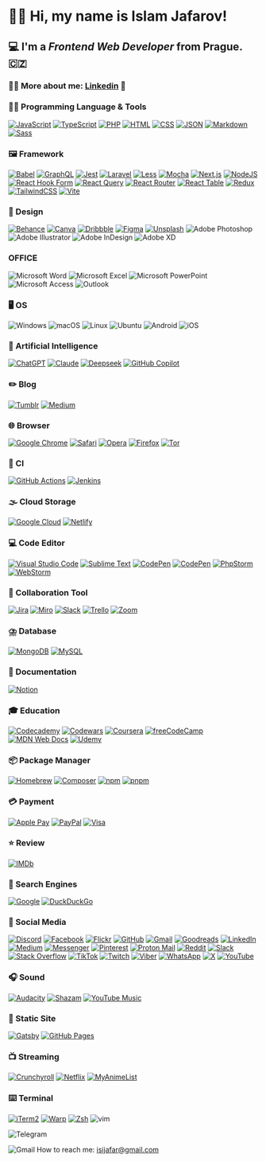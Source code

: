 # 👋🏻 Hi, my name is **Islam Jafarov**!
## 💻 I'm a *Frontend Web Developer* from Prague. 🇨🇿
### 💁‍♂️ More about me: [Linkedin](https://www.linkedin.com/in/ejafarow) 🔗

### 🧑‍💻 Programming Language & Tools
[![JavaScript](https://img.shields.io/badge/JavaScript-F7DF1E?logo=javascript&logoColor=000)](#)
[![TypeScript](https://img.shields.io/badge/TypeScript-3178C6?logo=typescript&logoColor=fff)](#)
[![PHP](https://img.shields.io/badge/php-%23777BB4.svg?&logo=php&logoColor=white)](#)
[![HTML](https://img.shields.io/badge/HTML-%23E34F26.svg?logo=html5&logoColor=white)](#)
[![CSS](https://img.shields.io/badge/CSS-639?logo=css&logoColor=fff)](#)
[![JSON](https://img.shields.io/badge/JSON-000?logo=json&logoColor=fff)](#)
[![Markdown](https://img.shields.io/badge/Markdown-%23000000.svg?logo=markdown&logoColor=white)](#)
[![Sass](https://img.shields.io/badge/Sass-C69?logo=sass&logoColor=fff)](#)

### 🖼️ Framework
[![Babel](https://img.shields.io/badge/Babel-F9DC3E?logo=babel&logoColor=000)](#)
[![GraphQL](https://img.shields.io/badge/GraphQL-E10098?logo=graphql&logoColor=fff)](#)
[![Jest](https://img.shields.io/badge/Jest-C21325?logo=jest&logoColor=fff)](#)
[![Laravel](https://img.shields.io/badge/Laravel-%23FF2D20.svg?logo=laravel&logoColor=white)](#)
[![Less](https://img.shields.io/badge/Less-1D365D?logo=less&logoColor=fff)](#)
[![Mocha](https://img.shields.io/badge/Mocha-8D6748?logo=mocha&logoColor=fff)](#)
[![Next.js](https://img.shields.io/badge/Next.js-black?logo=next.js&logoColor=white)](#)
[![NodeJS](https://img.shields.io/badge/Node.js-6DA55F?logo=node.js&logoColor=white)](#)
[![React Hook Form](https://img.shields.io/badge/React%20Hook%20Form-EC5990?logo=reacthookform&logoColor=fff)](#)
[![React Query](https://img.shields.io/badge/React%20Query-FF4154?logo=reactquery&logoColor=fff)](#)
[![React Router](https://img.shields.io/badge/React_Router-CA4245?logo=react-router&logoColor=white)](#)
[![React Table](https://img.shields.io/badge/React%20Table-FF4154?logo=reacttable&logoColor=fff)](#)
[![Redux](https://img.shields.io/badge/Redux-764ABC?logo=redux&logoColor=fff)](#)
[![TailwindCSS](https://img.shields.io/badge/Tailwind%20CSS-%2338B2AC.svg?logo=tailwind-css&logoColor=white)](#)
[![Vite](https://img.shields.io/badge/Vite-646CFF?logo=vite&logoColor=fff)](#)

### 🎨 Design
[![Behance](https://img.shields.io/badge/Behance-0054F7?logo=behance&logoColor=white)](#)
[![Canva](https://img.shields.io/badge/Canva-%2300C4CC.svg?&logo=Canva&logoColor=white)](#)
[![Dribbble](https://img.shields.io/badge/Dribbble-EA4C89?logo=dribbble&logoColor=white)](#)
[![Figma](https://img.shields.io/badge/Figma-F24E1E?logo=figma&logoColor=white)](#)
[![Unsplash](https://img.shields.io/badge/Unsplash-000000?logo=Unsplash&logoColor=white)](#)
![Adobe Photoshop](https://img.shields.io/badge/adobe%20photoshop-%2331A8FF.svg?style=for-the-badge&logo=adobe%20photoshop&logoColor=white)
![Adobe Illustrator](https://img.shields.io/badge/adobe%20illustrator-%23FF9A00.svg?style=for-the-badge&logo=adobe%20illustrator&logoColor=white)
![Adobe InDesign](https://img.shields.io/badge/Adobe%20InDesign-49021F?style=for-the-badge&logo=adobeindesign&logoColor=white)
![Adobe XD](https://img.shields.io/badge/Adobe%20XD-470137?style=for-the-badge&logo=Adobe%20XD&logoColor=#FF61F6)

### OFFICE
![Microsoft Word](https://img.shields.io/badge/Microsoft_Word-2B579A?style=for-the-badge&logo=microsoft-word&logoColor=white)
![Microsoft Excel](https://img.shields.io/badge/Microsoft_Excel-217346?style=for-the-badge&logo=microsoft-excel&logoColor=white)
![Microsoft PowerPoint](https://img.shields.io/badge/Microsoft_PowerPoint-B7472A?style=for-the-badge&logo=microsoft-powerpoint&logoColor=white)
![Microsoft Access](https://img.shields.io/badge/Microsoft_Access-A4373A?style=for-the-badge&logo=microsoft-access&logoColor=white)
![Outlook](https://img.shields.io/badge/Microsoft_Outlook-0078D4?style=for-the-badge&logo=microsoft-outlook&logoColor=white)

### 🖥️ OS

![Windows](https://img.shields.io/badge/Windows-000000?style=for-the-badge&logo=windows&logoColor=white)
![macOS](https://img.shields.io/badge/mac%20os-000000?style=for-the-badge&logo=apple&logoColor=white)
![Linux](https://img.shields.io/badge/Linux-FCC624?style=for-the-badge&logo=linux&logoColor=black)
![Ubuntu](https://img.shields.io/badge/Ubuntu-E95420?style=for-the-badge&logo=ubuntu&logoColor=white)
![Android](https://img.shields.io/badge/Android-3DDC84?style=for-the-badge&logo=android&logoColor=white)
![iOS](https://img.shields.io/badge/iOS-000000?style=for-the-badge&logo=ios&logoColor=white)

### 🤖 Artificial Intelligence
[![ChatGPT](https://img.shields.io/badge/ChatGPT-74aa9c?logo=openai&logoColor=white)](#)
[![Claude](https://img.shields.io/badge/Claude-D97757?logo=claude&logoColor=fff)](#)
[![Deepseek](https://custom-icon-badges.demolab.com/badge/Deepseek-4D6BFF?logo=deepseek&logoColor=fff)](#)
[![GitHub Copilot](https://img.shields.io/badge/GitHub%20Copilot-000?logo=githubcopilot&logoColor=fff)](#)

### ✏️ Blog
[![Tumblr](https://img.shields.io/badge/Tumblr-%2336465D.svg?logo=tumblr&logoColor=white)](#)
[![Medium](https://img.shields.io/badge/Medium-%23000000.svg?logo=medium&logoColor=white)](#)

### 🌐 Browser
[![Google Chrome](https://img.shields.io/badge/Google%20Chrome-4285F4?logo=GoogleChrome&logoColor=white)](#)
[![Safari](https://img.shields.io/badge/Safari-006CFF?logo=safari&logoColor=fff)](#)
[![Opera](https://img.shields.io/badge/Opera-FF1B2D?logo=Opera&logoColor=white)](#)
[![Firefox](https://img.shields.io/badge/Firefox-FF7139?logo=Firefox&logoColor=white)](#)
[![Tor](https://img.shields.io/badge/Tor-7D4698?logo=Tor-Browser&logoColor=white)](#)

### 🔎 CI
[![GitHub Actions](https://img.shields.io/badge/GitHub_Actions-2088FF?logo=github-actions&logoColor=white)](#)
[![Jenkins](https://img.shields.io/badge/Jenkins-D24939?logo=jenkins&logoColor=white)](#)

### 🌫️ Cloud Storage
[![Google Cloud](https://img.shields.io/badge/Google%20Cloud-%234285F4.svg?logo=google-cloud&logoColor=white)](#)
[![Netlify](https://img.shields.io/badge/Netlify-%23000000.svg?logo=netlify&logoColor=#00C7B7)](#)

### 💻 Code Editor
[![Visual Studio Code](https://custom-icon-badges.demolab.com/badge/Visual%20Studio%20Code-0078d7.svg?logo=vsc&logoColor=white)](#)
[![Sublime Text](https://img.shields.io/badge/Sublime%20Text-%23575757.svg?logo=sublime-text&logoColor=important)](#)
[![CodePen](https://img.shields.io/badge/CodePen-white?&logo=codepen&logoColor=black)](#)
[![CodePen](https://img.shields.io/badge/CodePen-white?&logo=codepen&logoColor=black)](#)
[![PhpStorm](https://img.shields.io/badge/PhpStorm-000?logo=phpstorm&logoColor=fff)](#)
[![WebStorm](https://img.shields.io/badge/WebStorm-000?logo=webstorm&logoColor=fff)](#)

### 🤝 Collaboration Tool
[![Jira](https://img.shields.io/badge/Jira-0052CC?logo=jira&logoColor=fff)](#)
[![Miro](https://img.shields.io/badge/Miro-050038?logo=miro&logoColor=fff)](#)
[![Slack](https://img.shields.io/badge/Slack-4A154B?logo=slack&logoColor=fff)](#)
[![Trello](https://img.shields.io/badge/Trello-0052CC?logo=trello&logoColor=fff)](#)
[![Zoom](https://img.shields.io/badge/Zoom-2D8CFF?logo=zoom&logoColor=white)](#)

### ⛈️ Database
[![MongoDB](https://img.shields.io/badge/MongoDB-%234ea94b.svg?logo=mongodb&logoColor=white)](#)
[![MySQL](https://img.shields.io/badge/MySQL-4479A1?logo=mysql&logoColor=fff)](#)

### 📄 Documentation
[![Notion](https://img.shields.io/badge/Notion-000?logo=notion&logoColor=fff)](#)

### 🎓 Education
[![Codecademy](https://img.shields.io/badge/Codecademy-%2321759B.svg?logo=codecademy&logoColor=white)](#)
[![Codewars](https://img.shields.io/badge/Codewars-B1361E?logo=codewars&logoColor=fff)](#)
[![Coursera](https://img.shields.io/badge/Coursera-0056D2?logo=coursera&logoColor=fff)](#)
[![freeCodeCamp](https://img.shields.io/badge/freeCodeCamp-0A0A23?logo=freecodecamp&logoColor=fff)](#)
[![MDN Web Docs](https://img.shields.io/badge/MDN%20Web%20Docs-000?logo=mdnwebdocs&logoColor=fff)](#)
[![Udemy](https://img.shields.io/badge/Udemy-A435F0?logo=udemy&logoColor=fff)](#)

### 📦 Package Manager
[![Homebrew](https://img.shields.io/badge/Homebrew-FBB040?logo=homebrew&logoColor=fff)](#)
[![Composer](https://img.shields.io/badge/Composer-885630?logo=composer&logoColor=fff)](#)
[![npm](https://img.shields.io/badge/npm-CB3837?logo=npm&logoColor=fff)](#)
[![pnpm](https://img.shields.io/badge/pnpm-F69220?logo=pnpm&logoColor=fff)](#)

### 💳 Payment
[![Apple Pay](https://img.shields.io/badge/Apple%20Pay-000?logo=applepay&logoColor=fff)](#)
[![PayPal](https://img.shields.io/badge/PayPal-003087?logo=paypal&logoColor=fff)](#)
[![Visa](https://img.shields.io/badge/Visa-1A1F71?logo=visa&logoColor=fff)](#)

### ⭐ Review
[![IMDb](https://img.shields.io/badge/IMDb-F5C518?logo=imdb&logoColor=000)](#)

### 🔦 Search Engines
[![Google](https://img.shields.io/badge/Google-4285F4?logo=google&logoColor=white)](#)
[![DuckDuckGo](https://img.shields.io/badge/DuckDuckGo-FF5722?logo=duckduckgo&logoColor=white)](#)

### 📱 Social Media
[![Discord](https://img.shields.io/badge/Discord-%235865F2.svg?&logo=discord&logoColor=white)](#)
[![Facebook](https://img.shields.io/badge/Facebook-%231877F2.svg?logo=Facebook&logoColor=white)](#)
[![Flickr](https://img.shields.io/badge/Flickr-0063DC?logo=flickr&logoColor=fff)](#)
[![GitHub](https://img.shields.io/badge/GitHub-%23121011.svg?logo=github&logoColor=white)](#)
[![Gmail](https://img.shields.io/badge/Gmail-D14836?logo=gmail&logoColor=white)](#)
[![Goodreads](https://img.shields.io/badge/Goodreads-372213?logo=goodreads&logoColor=fff)](#)
[![LinkedIn](https://custom-icon-badges.demolab.com/badge/LinkedIn-0A66C2?logo=linkedin-white&logoColor=fff)](#)
[![Medium](https://img.shields.io/badge/Medium-black?logo=medium&logoColor=white)](#)
[![Messenger](https://img.shields.io/badge/Messenger-00B2FF?logo=messenger&logoColor=white)](#)
[![Pinterest](https://img.shields.io/badge/Pinterest-%23E60023.svg?logo=Pinterest&logoColor=white)](#)
[![Proton Mail](https://img.shields.io/badge/Proton%20Mail-6D4AFF?logo=protonmail&logoColor=fff)](#)
[![Reddit](https://img.shields.io/badge/Reddit-FF4500?logo=reddit&logoColor=white)](#)
[![Slack](https://img.shields.io/badge/Slack-4A154B?logo=slack&logoColor=fff)](#)
[![Stack Overflow](https://img.shields.io/badge/-Stack%20Overflow-FE7A16?logo=stack-overflow&logoColor=white)](#)
[![TikTok](https://img.shields.io/badge/TikTok-black?logo=tiktok&logoColor=white)](#)
[![Twitch](https://img.shields.io/badge/Twitch-%239146FF.svg?logo=Twitch&logoColor=white)](#)
[![Viber](https://img.shields.io/badge/Viber-7360F2?logo=viber&logoColor=fff)](#)
[![WhatsApp](https://img.shields.io/badge/WhatsApp-25D366?logo=whatsapp&logoColor=white)](#)
[![X](https://img.shields.io/badge/X-%23000000.svg?logo=X&logoColor=white)](#)
[![YouTube](https://img.shields.io/badge/YouTube-%23FF0000.svg?logo=YouTube&logoColor=white)](#)

### 🎧 Sound
[![Audacity](https://img.shields.io/badge/Audacity-0000CC?logo=audacity&logoColor=white)](#)
[![Shazam](https://img.shields.io/badge/Shazam-0088FF?logo=Shazam&logoColor=white)](#)
[![YouTube Music](https://img.shields.io/badge/YouTube_Music-FF0000?logo=youtube-music&logoColor=white)](#)

 ### 🫸 Static Site
 [![Gatsby](https://img.shields.io/badge/Gatsby-%23663399.svg?logo=gatsby&logoColor=white)](#)
 [![GitHub Pages](https://img.shields.io/badge/GitHub%20Pages-121013?logo=github&logoColor=white)](#)

 ### 📺 Streaming
 [![Crunchyroll](https://img.shields.io/badge/Crunchyroll-F47521?logo=crunchyroll&logoColor=white)](#)
 [![Netflix](https://img.shields.io/badge/Netflix-E50914?logo=netflix&logoColor=white)](#)
 [![MyAnimeList](https://img.shields.io/badge/MyAnimeList-2E51A2?logo=myanimelist&logoColor=fff)](#)

 ### ⌨️ Terminal
 [![iTerm2](https://img.shields.io/badge/iTerm2-000000?logo=iterm2&logoColor=fff)](#)
 [![Warp](https://img.shields.io/badge/Warp-01A4FF?logo=warp&logoColor=fff)](#)
 [![Zsh](https://img.shields.io/badge/Zsh-F15A24?logo=zsh&logoColor=fff)](#)
 ![vim](https://img.shields.io/badge/vim-00C7B7?style=for-the-badge&logo=vim&logoColor=white)

![Telegram](https://img.shields.io/badge/Telegram-2CA5E0?style=for-the-badge&logo=telegram&logoColor=white) 

![Gmail](https://img.shields.io/badge/Gmail-D14836?style=for-the-badge&logo=gmail&logoColor=white) How to reach me: isijafar@gmail.com
 


